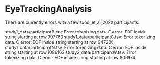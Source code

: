 # EyeTrackingAnalysis
There are currently errors with a few sood_et_al_2020 participants.

study1_data/participantB.tsv: Error tokenizing data. C error: EOF inside string starting at row 997763
study1_data/participantG.tsv: Error tokenizing data. C error: EOF inside string starting at row 947200
study1_data/participantN.tsv: Error tokenizing data. C error: EOF inside string starting at row 1086163
study2_data/participantW.tsv: Error tokenizing data. C error: EOF inside string starting at row 806674